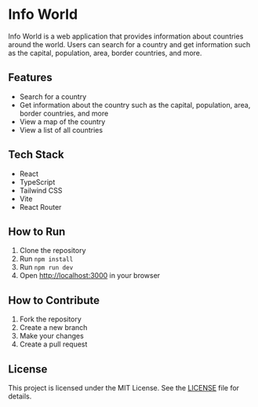 # Info World

Info World is a web application that provides information about countries around the world. Users can search for a country and get information such as the capital, population, area, border countries, and more.

## Features

- Search for a country
- Get information about the country such as the capital, population, area, border countries, and more
- View a map of the country
- View a list of all countries

## Tech Stack

- React
- TypeScript
- Tailwind CSS
- Vite
- React Router

## How to Run

1. Clone the repository
2. Run `npm install`
3. Run `npm run dev`
4. Open [http://localhost:3000](http://localhost:3000) in your browser

## How to Contribute

1. Fork the repository
2. Create a new branch
3. Make your changes
4. Create a pull request

## License

This project is licensed under the MIT License. See the [LICENSE](LICENSE) file for details.
